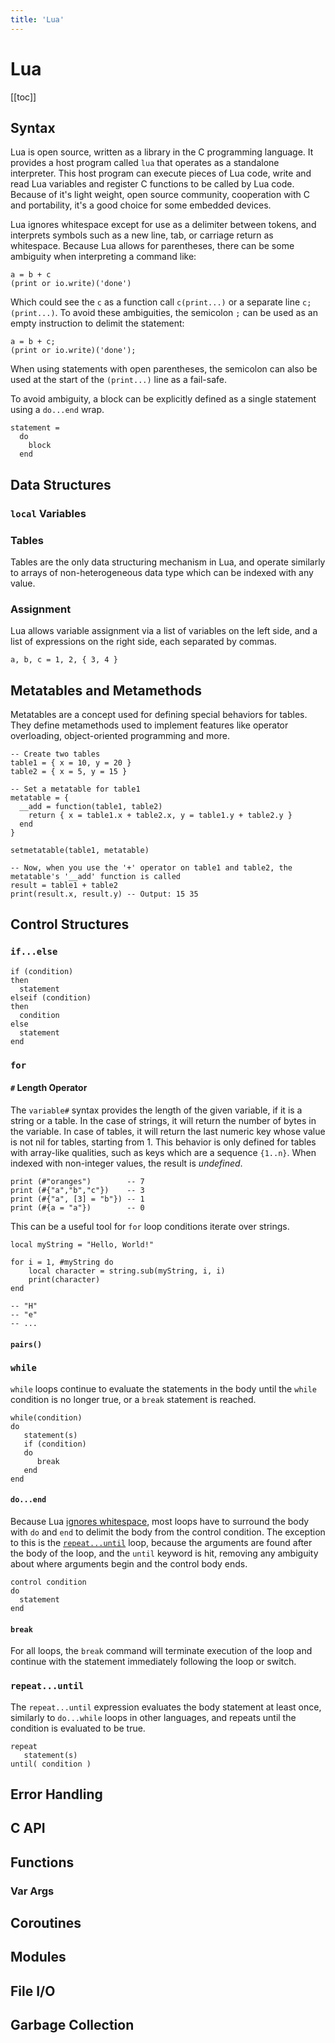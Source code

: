 ```yaml
---
title: 'Lua'
---
```


# Lua

[[toc]]

## Syntax

Lua is open source, written as a library in the C programming language. It provides a host program called `lua` that operates as a standalone interpreter. This host program can execute pieces of Lua code, write and read Lua variables and register C functions to be called by Lua code. Because of it's light weight, open source community, cooperation with C and portability, it's a good choice for some embedded devices.

Lua ignores whitespace except for use as a delimiter between tokens, and interprets symbols such as a new line, tab, or carriage return as whitespace. Because Lua allows for parentheses, there can be some ambiguity when interpreting a command like:

```
a = b + c
(print or io.write)('done')
```

Which could see the `c` as a function call `c(print...)` or a separate line `c; (print...)`. To avoid these ambiguities, the semicolon `;` can be used as an empty instruction to delimit the statement:

```
a = b + c;
(print or io.write)('done');
```

When using statements with open parentheses, the semicolon can also be used at the start of the `(print...)` line as a fail-safe.

To avoid ambiguity, a block can be explicitly defined as a single statement using a `do...end` wrap.

```
statement = 
  do
    block 
  end
```

## Data Structures

### `local` Variables

### Tables

Tables are the only data structuring mechanism in Lua, and operate similarly to arrays of non-heterogeneous data type which can be indexed with any value. 

### Assignment

Lua allows variable assignment via a list of variables on the left side, and a list of expressions on the right side, each separated by commas.

```
a, b, c = 1, 2, { 3, 4 }
```

## Metatables and Metamethods

Metatables are a concept used for defining special behaviors for tables. They define metamethods used to implement features like operator overloading, object-oriented programming and more. 

```
-- Create two tables
table1 = { x = 10, y = 20 }
table2 = { x = 5, y = 15 }

-- Set a metatable for table1
metatable = {
  __add = function(table1, table2)
    return { x = table1.x + table2.x, y = table1.y + table2.y }
  end
}

setmetatable(table1, metatable)

-- Now, when you use the '+' operator on table1 and table2, the metatable's '__add' function is called
result = table1 + table2
print(result.x, result.y) -- Output: 15 35
```

## Control Structures

### `if...else`

```
if (condition)
then
  statement
elseif (condition)
then
  condition
else
  statement
end
```

### `for`

#### `#` Length Operator

The `variable#` syntax provides the length of the given variable, if it is a string or a table. In the case of strings, it will return the number of bytes in the variable. In case of tables, it will return the last numeric key whose value is not nil for tables, starting from 1. This behavior is only defined for tables with array-like qualities, such as keys which are a sequence `{1..n}`. When indexed with non-integer values, the result is *undefined*.

```
print (#"oranges")        -- 7
print (#{"a","b","c"})    -- 3
print (#{"a", [3] = "b"}) -- 1
print (#{a = "a"})        -- 0
```

This can be a useful tool for `for` loop conditions iterate over strings.

```
local myString = "Hello, World!"

for i = 1, #myString do
    local character = string.sub(myString, i, i)
    print(character)
end

-- "H"
-- "e"
-- ...
```
#### `pairs()`

### `while`
`while` loops continue to evaluate the statements in the body until the `while` condition is no longer true, or a `break` statement is reached.

```
while(condition)
do
   statement(s)
   if (condition)
   do
      break
   end
end
```
#### `do...end`

Because Lua [ignores whitespace](#syntax), most loops have to surround the body with `do` and `end` to delimit the body from the control condition. The exception to this is the [`repeat...until`](#repeat-until) loop, because the arguments are found after the body of the loop, and the `until` keyword is hit, removing any ambiguity about where arguments begin and the control body ends.

```
control condition
do
  statement
end
```

#### `break`

For all loops, the `break` command will terminate execution of the loop and continue with the statement immediately following the loop or switch.


### `repeat...until`
The `repeat...until` expression evaluates the body statement at least once, similarly to `do...while` loops in other languages, and repeats until the condition is evaluated to be true.

```
repeat
   statement(s)
until( condition )
```

## Error Handling

## C API

## Functions

### Var Args

## Coroutines

## Modules

## File I/O

## Garbage Collection
